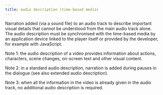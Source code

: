 ```yaml
---
title: audio description (time-based media)
---
```


Narration added (via a sound file) to an audio track to describe important visual details that cannot be understood from the main audio track alone. The audio description must be synchronised with the time-based media by an application device linked to the player itself or provided by the developer, for example with JavaScript.

Note 1: the audio description of a video provides information about actions, characters, scene changes, on-screen text and other visual content.

Note 2: in a standard audio description, narration is added during pauses in the dialogue (see also extended audio description).

Note 3: when all the information in the video is already given in the audio track, no additional audio description is required.
